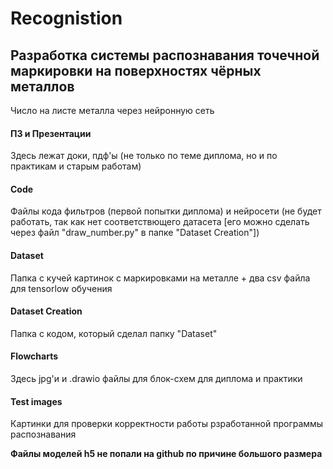 # Recognistion

## Разработка системы распознавания точечной маркировки на поверхностях чёрных металлов

Число на лиcте металла через нейронную сеть

#### ПЗ и Презентации

Здесь лежат доки, пдф'ы (не только по теме диплома, но и по практикам и старым работам)

#### Code

Файлы кода фильтров (первой попытки диплома) и нейросети (не будет работать, так как нет соответствющего датасета [его можно сделать через файл "draw_number.py" в папке "Dataset Creation"])

#### Dataset 

Папка с кучей картинок с маркировками на металле + два csv файла для tensorlow обучения

#### Dataset Creation

Папка с кодом, который сделал папку "Dataset"

#### Flowcharts

Здесь jpg'и и .drawio файлы для блок-схем для диплома и практики

#### Test images

Картинки для проверки корректности работы рзработанной программы распознавания


**Файлы моделей h5 не попали на github по причине большого размера**


